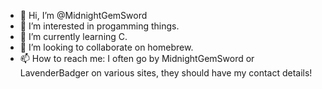 - 👋 Hi, I’m @MidnightGemSword
- 👀 I’m interested in progamming things.
- 🌱 I’m currently learning C.
- 💞️ I’m looking to collaborate on homebrew.
- 📫 How to reach me: I often go by MidnightGemSword or LavenderBadger on various sites, they should have my contact details!

<!---
MidnightGemSword/MidnightGemSword is a ✨ special ✨ repository because its `README.md` (this file) appears on your GitHub profile.
You can click the Preview link to take a look at your changes.
--->
